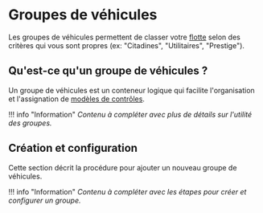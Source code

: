 # Groupes de véhicules

Les groupes de véhicules permettent de classer votre [flotte](../lexique.md#flotte) selon des critères qui vous sont propres (ex: "Citadines", "Utilitaires", "Prestige").

## Qu'est-ce qu'un groupe de véhicules ?

Un groupe de véhicules est un conteneur logique qui facilite l'organisation et l'assignation de [modèles de contrôles](../lexique.md#modele-de-controle).

!!! info "Information"
    *Contenu à compléter avec plus de détails sur l'utilité des groupes.*

## Création et configuration

Cette section décrit la procédure pour ajouter un nouveau groupe de véhicules.

!!! info "Information"
    *Contenu à compléter avec les étapes pour créer et configurer un groupe.* 